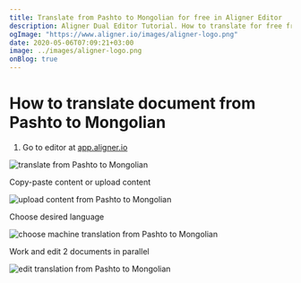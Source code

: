 ```yaml
---
title: Translate from Pashto to Mongolian for free in Aligner Editor
description: Aligner Dual Editor Tutorial. How to translate for free from Pashto to Mongolian. Aligner is multilingual document management platform. 
ogImage: "https://www.aligner.io/images/aligner-logo.png"
date: 2020-05-06T07:09:21+03:00
image: ../images/aligner-logo.png
onBlog: true
---
```


# How to translate document from Pashto to Mongolian

1. Go to editor at [app.aligner.io](https://app.aligner.io "Aligner App web page")

![translate from Pashto to Mongolian](../aligner-blank-editor.png "translate from Pashto to Mongolian")

Copy-paste content or upload content

![upload content from Pashto to Mongolian](../aligner-uploaded-document.png "upload content from Pashto to Mongolian")

Choose desired language

![choose machine translation from Pashto to Mongolian](../aligner-language-dropdown.png "choose machine translation from Pashto to Mongolian")

Work and edit 2 documents in parallel

![edit translation from Pashto to Mongolian](../aligner-double-sitded-editor.png "edit translation from Pashto to Mongolian")

